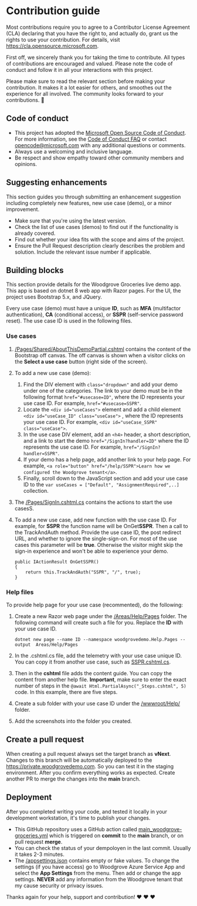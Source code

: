 # Contribution guide

Most contributions require you to agree to a
Contributor License Agreement (CLA) declaring that you have the right to, and actually do, grant us
the rights to use your contribution. For details, visit <https://cla.opensource.microsoft.com>.

First off, we sincerely thank you for taking the time to contribute. All types of contributions are encouraged and valued. Please note the code of conduct and follow it in all your interactions with this project. 

Please make sure to read the relevant section before making your contribution. It makes it a lot easier for others, and smoothes out the experience for all involved. The community looks forward to your contributions. 🎉

## Code of conduct

- This project has adopted the [Microsoft Open Source Code of Conduct](https://opensource.microsoft.com/codeofconduct/).
For more information, see the [Code of Conduct FAQ](https://opensource.microsoft.com/codeofconduct/faq/) or
contact [opencode@microsoft.com](mailto:opencode@microsoft.com) with any additional questions or comments.
- Always use a welcoming and inclusive language.
- Be respect and show empathy toward other community members and opinions.

## Suggesting enhancements

This section guides you through submitting an enhancement suggestion including completely new features, new use case (demo), or a minor improvement.

- Make sure that you're using the latest version.
- Check the list of use cases (demos) to find out if the functionality is already covered.
- Find out whether your idea fits with the scope and aims of the project. 
- Ensure the Pull Request description clearly describes the problem and solution. Include the relevant issue number if applicable.

## Building blocks

This section provide details for the Woodgrove Groceries live demo app. This app is based on dotnet 8 web app with Razor pages. For the UI, the project uses Bootstrap 5.x, and JQuery.

Every use case (demo) must have a unique **ID**, such as **MFA** (multifactor authentication), **CA** (conditional access), or **SSPR** (self-service password reset). The use case ID is used in the following files.

### Use cases

1. [/Pages/Shared/AboutThisDemoPartial.cshtml](./Pages/Shared/AboutThisDemoPartial.cshtml) contains the content of the Bootstrap off canvas. The off canvas is shown when a visitor clicks on the **Select a use case** button (right side of the screen). 
1. To add a new use case (demo):
    1. Find the DIV element with `class="dropdown"` and add your demo under one of the categories. The link to your demo must be in the following format `href="#usecase=ID"`, where the ID represents your use case ID. For example, `href="#usecase=SSPR"`.
    1. Locate the `<div id="useCases">` element and add a child element `<div id="useCase_ID" class="useCase">` , where the ID represents your use case ID. For example, `<div id="useCase_SSPR" class="useCase">`.
    1. In the use case DIV element, add an `<h4>` header, a short description, and a link to start the demo `href="/SignIn?handler=ID"` where the ID represents the use case ID. For example, `href="/SignIn?handler=SSPR"`.
    1. If your demo has a help page, add another link to your help page. For example, `<a role="button" href="/help/SSPR">Learn how we configured the Woodgrove tenant</a>`.
    1. Finally, scroll down to the JavaScript section and add your use case ID to the `var useCases = ["Default", "AssignmentRequired",..]` collection.

1. The  [/Pages/SignIn.cshtml.cs](./Pages/SignIn.cshtml.cs) contains the actions to start the use casesS. 
1. To add a new use case, add new function with the use case ID. For example, for **SSPR** the function name will be OnGet**SSPR**. Then a call to the TrackAndAuth method. Provide the use case ID, the post redirect URL, and whether  to ignore the single-sign-on. For most of the use cases this parameter will be **true**. Otherwise the visitor might skip the sign-in experience and won't be able to experience your demo.

    ```
    public IActionResult OnGetSSPR()
    {
        return this.TrackAndAuth("SSPR", "/", true);
    }
    ``` 

### Help files

To provide help page for your use case (recommented), do the following:

1. Create a new Razor web page under the [/Areas/Help/Pages](./Areas/Help/Pages/) folder. The following command will create such a file for you. Replace the **ID** with your use case ID.

    ```
    dotnet new page --name ID --namespace woodgrovedemo.Help.Pages --output  Areas/Help/Pages
    ```

1. In the .cshtml.cs file, add the telemetry with your use case unique ID. You can copy it from another use case, such as [SSPR.cshtml.cs](./Areas/Help/Pages/SSPR.cshtml.cs).
1. Then in the **cshtml** file adds the content guide. You can copy the content from another help file. **Important**, make sure to enter the exact number of steps in the `@await Html.PartialAsync("_Steps.cshtml", 5)` code. In this example, there are five steps.
1. Create a sub folder with your use case ID under the [/wwwroot/Help/](./wwwroot/Help/) folder.
1. Add the screenshots into the folder you created.

## Create a pull request

When creating a pull request always set the target branch as **vNext**. Changes to this branch will be automatically deployed to the <https://private.woodgrovedemo.com>. So you can test it in the staging environment. After you confirm everything works as expected. Create another PR to merge the changes into the **main** branch.

## Deployment

After you completed writing your code, and tested it locally in your development workstation, it's time to publish your changes. 

- This GitHub repository uses a GitHub action called [main_woodgrove-groceries.yml](./.github/workflows/main_woodgrove-groceries.yml) which is triggered on **commit** to the **main** branch, or on pull request **merge**. 
- You can check the status of your dempoloyen in the last commit. Usually it takes 2-3 minutes. 
- The [/appsettings.json](./appsettings.json) contains empty or fake values. To change the settings (if you have access) go to Woodgrove Azure Service App and select the **App Settings** from the menu. Then add or change the app settings. **NEVER** add any information from the Woodgrove tenant that my cause security or privacy issues.


Thanks again for your help, support and contribution! :heart: :heart: :heart:
